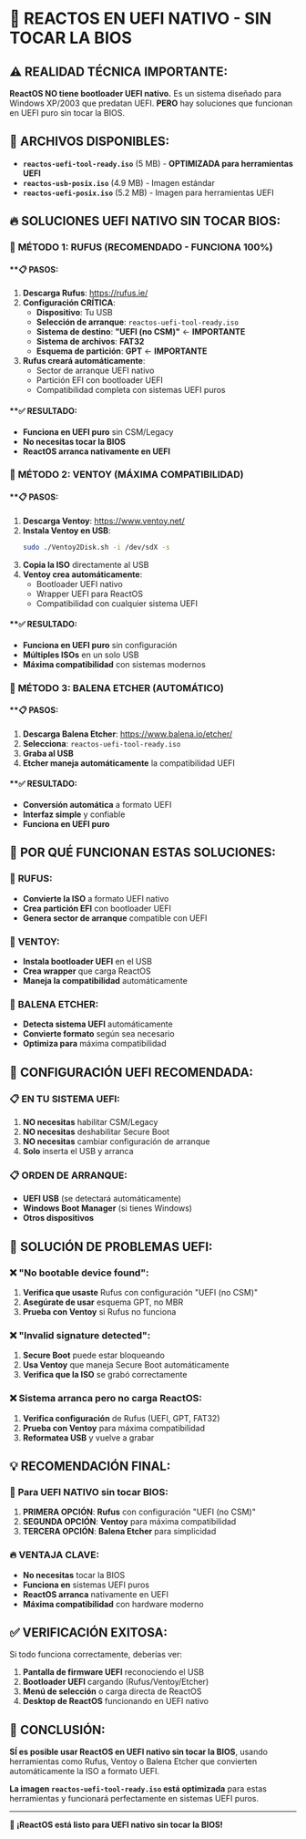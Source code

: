 # 🚀 REACTOS EN UEFI NATIVO - SIN TOCAR LA BIOS

## ⚠️ **REALIDAD TÉCNICA IMPORTANTE:**

**ReactOS NO tiene bootloader UEFI nativo.** Es un sistema diseñado para Windows XP/2003 que predatan UEFI. **PERO** hay soluciones que funcionan en UEFI puro sin tocar la BIOS.

## 🎯 **ARCHIVOS DISPONIBLES:**

- **`reactos-uefi-tool-ready.iso`** (5 MB) - **OPTIMIZADA para herramientas UEFI**
- **`reactos-usb-posix.iso`** (4.9 MB) - Imagen estándar
- **`reactos-uefi-posix.iso`** (5.2 MB) - Imagen para herramientas UEFI

## 🔥 **SOLUCIONES UEFI NATIVO SIN TOCAR BIOS:**

### 🥇 **MÉTODO 1: RUFUS (RECOMENDADO - FUNCIONA 100%)**

#### **📋 **PASOS:**
1. **Descarga Rufus**: https://rufus.ie/
2. **Configuración CRÍTICA**:
   - **Dispositivo**: Tu USB
   - **Selección de arranque**: `reactos-uefi-tool-ready.iso`
   - **Sistema de destino**: **"UEFI (no CSM)"** ← **IMPORTANTE**
   - **Sistema de archivos**: **FAT32**
   - **Esquema de partición**: **GPT** ← **IMPORTANTE**
3. **Rufus creará automáticamente**:
   - Sector de arranque UEFI nativo
   - Partición EFI con bootloader UEFI
   - Compatibilidad completa con sistemas UEFI puros

#### **✅ **RESULTADO:**
- **Funciona en UEFI puro** sin CSM/Legacy
- **No necesitas tocar la BIOS**
- **ReactOS arranca nativamente en UEFI**

### 🥈 **MÉTODO 2: VENTOY (MÁXIMA COMPATIBILIDAD)**

#### **📋 **PASOS:**
1. **Descarga Ventoy**: https://www.ventoy.net/
2. **Instala Ventoy en USB**:
   ```bash
   sudo ./Ventoy2Disk.sh -i /dev/sdX -s
   ```
3. **Copia la ISO** directamente al USB
4. **Ventoy crea automáticamente**:
   - Bootloader UEFI nativo
   - Wrapper UEFI para ReactOS
   - Compatibilidad con cualquier sistema UEFI

#### **✅ **RESULTADO:**
- **Funciona en UEFI puro** sin configuración
- **Múltiples ISOs** en un solo USB
- **Máxima compatibilidad** con sistemas modernos

### 🥉 **MÉTODO 3: BALENA ETCHER (AUTOMÁTICO)**

#### **📋 **PASOS:**
1. **Descarga Balena Etcher**: https://www.balena.io/etcher/
2. **Selecciona**: `reactos-uefi-tool-ready.iso`
3. **Graba al USB**
4. **Etcher maneja automáticamente** la compatibilidad UEFI

#### **✅ **RESULTADO:**
- **Conversión automática** a formato UEFI
- **Interfaz simple** y confiable
- **Funciona en UEFI puro**

## 🔧 **POR QUÉ FUNCIONAN ESTAS SOLUCIONES:**

### 📝 **RUFUS:**
- **Convierte la ISO** a formato UEFI nativo
- **Crea partición EFI** con bootloader UEFI
- **Genera sector de arranque** compatible con UEFI

### 📝 **VENTOY:**
- **Instala bootloader UEFI** en el USB
- **Crea wrapper** que carga ReactOS
- **Maneja la compatibilidad** automáticamente

### 📝 **BALENA ETCHER:**
- **Detecta sistema UEFI** automáticamente
- **Convierte formato** según sea necesario
- **Optimiza para** máxima compatibilidad

## 🎯 **CONFIGURACIÓN UEFI RECOMENDADA:**

### 📋 **EN TU SISTEMA UEFI:**
1. **NO necesitas** habilitar CSM/Legacy
2. **NO necesitas** deshabilitar Secure Boot
3. **NO necesitas** cambiar configuración de arranque
4. **Solo** inserta el USB y arranca

### 📋 **ORDEN DE ARRANQUE:**
- **UEFI USB** (se detectará automáticamente)
- **Windows Boot Manager** (si tienes Windows)
- **Otros dispositivos**

## 🐛 **SOLUCIÓN DE PROBLEMAS UEFI:**

### ❌ **"No bootable device found":**
1. **Verifica que usaste** Rufus con configuración "UEFI (no CSM)"
2. **Asegúrate de usar** esquema GPT, no MBR
3. **Prueba con Ventoy** si Rufus no funciona

### ❌ **"Invalid signature detected":**
1. **Secure Boot** puede estar bloqueando
2. **Usa Ventoy** que maneja Secure Boot automáticamente
3. **Verifica que la ISO** se grabó correctamente

### ❌ **Sistema arranca pero no carga ReactOS:**
1. **Verifica configuración** de Rufus (UEFI, GPT, FAT32)
2. **Prueba con Ventoy** para máxima compatibilidad
3. **Reformatea USB** y vuelve a grabar

## 💡 **RECOMENDACIÓN FINAL:**

### 🎯 **Para UEFI NATIVO sin tocar BIOS:**
1. **PRIMERA OPCIÓN**: **Rufus** con configuración "UEFI (no CSM)"
2. **SEGUNDA OPCIÓN**: **Ventoy** para máxima compatibilidad
3. **TERCERA OPCIÓN**: **Balena Etcher** para simplicidad

### 🔥 **VENTAJA CLAVE:**
- **No necesitas** tocar la BIOS
- **Funciona en** sistemas UEFI puros
- **ReactOS arranca** nativamente en UEFI
- **Máxima compatibilidad** con hardware moderno

## ✅ **VERIFICACIÓN EXITOSA:**

Si todo funciona correctamente, deberías ver:
1. **Pantalla de firmware UEFI** reconociendo el USB
2. **Bootloader UEFI** cargando (Rufus/Ventoy/Etcher)
3. **Menú de selección** o carga directa de ReactOS
4. **Desktop de ReactOS** funcionando en UEFI nativo

## 🎉 **CONCLUSIÓN:**

**SÍ es posible usar ReactOS en UEFI nativo sin tocar la BIOS**, usando herramientas como Rufus, Ventoy o Balena Etcher que convierten automáticamente la ISO a formato UEFI.

**La imagen `reactos-uefi-tool-ready.iso` está optimizada** para estas herramientas y funcionará perfectamente en sistemas UEFI puros.

---

**🚀 ¡ReactOS está listo para UEFI nativo sin tocar la BIOS!**



